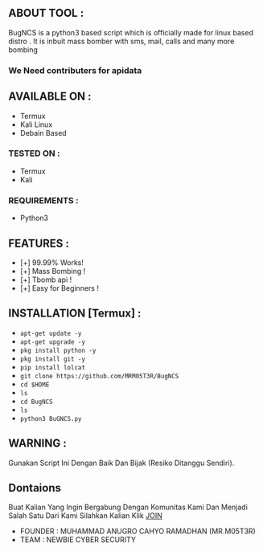 ## ABOUT TOOL :

BugNCS is a python3 based script which is officially made for linux based distro . It is inbuit mass bomber with sms, mail, calls and many more bombing 
### We Need contributers for apidata

## AVAILABLE ON :

* Termux
* Kali Linux
* Debain Based

### TESTED ON :

* Termux
* Kali

### REQUIREMENTS :
* Python3

## FEATURES :
* [+] 99.99% Works!
* [+] Mass Bombing !
* [+] Tbomb api !
* [+] Easy for Beginners !

## INSTALLATION [Termux] :

* `apt-get update -y`
* `apt-get upgrade -y`
* `pkg install python -y`
* `pkg install git -y`
* `pip install lolcat`
* `git clone https://github.com/MRM05T3R/BugNCS`
* `cd $HOME`
* `ls`
* `cd BugNCS`
* `ls`
* `python3 BuGNCS.py`

## WARNING : 
Gunakan Script Ini Dengan Baik Dan Bijak (Resiko Ditanggu Sendiri).

## Dontaions
Buat Kalian Yang Ingin Bergabung Dengan Komunitas Kami Dan Menjadi Salah Satu Dari Kami Silahkan Kalian Klik [JOIN](https://chat.whatsapp.com/IBvQu0nrcfx4BW1hUHgYSv)

* FOUNDER : MUHAMMAD ANUGRO CAHYO RAMADHAN (MR.M05T3R)
* TEAM    : NEWBIE CYBER SECURITY
